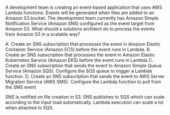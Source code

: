 A development team is creating an event-based application that uses AWS Lambda functions. Events will be generated when files are added to an Amazon S3 bucket. The development team currently has Amazon Simple Notification Service (Amazon SNS) configured as the event target from Amazon S3. What should a solutions architect do to process the events from Amazon S3 in a scalable way? 

A. Create an SNS subscription that processes the event in Amazon Elastic Container Service (Amazon ECS) before the event runs in Lambda. 
B. Create an SNS subscription that processes the event in Amazon Elastic Kubernetes Service (Amazon EKS) before the event runs in Lambda 
C. Create an SNS subscription that sends the event to Amazon Simple Queue Service (Amazon SQS). Configure the SOS queue to trigger a Lambda function. 
D. Create an SNS subscription that sends the event to AWS Server Migration Service (AWS SMS). Configure the Lambda function to poll from the SMS event

SNS is notified on file creation in S3. SNS publishes to SQS which can scale according to the input load automatically. Lambda execution can scale a lot when attached to SQS.
